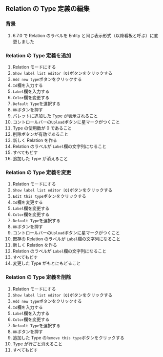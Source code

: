 ## Relation の Type 定義の編集

### 背景

1. 6.7.0 で Relation のラベルを Entity と同じ表示形式（以降看板と呼ぶ）に変更しました

### Relation の Type 定義を追加

1.  Relation モードにする
2.  `Show label list editor [Q]`ボタンをクリックする
3.  `Add new type`ボタンをクリックする
4.  `Id`欄を入力する
5.  `Label`欄を入力する
6.  `Color`欄を変更する
7.  `Default Type`を選択する
8.  `OK`ボタンを押す
9.  パレットに追加した Type が表示されること
10. コントロールバーの`Upload`ボタンに星マークがつくこと
11. Type の使用数が 0 であること
12. 削除ボタンが有効であること
13. 新しく Relation を作る
14. Relation のラベルが `Label`欄の文字列になること
15. すべてもどす
16. 追加した Type が消えること

### Relation の Type 定義を変更

1.  Relation モードにする
2.  `Show label list editor [Q]`ボタンをクリックする
3.  `Edit this type`ボタンをクリックする
4.  `Id`欄を変更する
5.  `Label`欄を変更する
6.  `Color`欄を変更する
7.  `Default Type`を選択する
8.  `OK`ボタンを押す
9.  コントロールバーの`Upload`ボタンに星マークがつくこと
10. 既存の Relation のラベルが `Label`欄の文字列になること
11. 新しく Relation を作る
12. Relation のラベルが `Label`欄の文字列になること
13. すべてもどす
14. 変更した Type がもとにもどること

### Relation の Type 定義を削除

1.  Relation モードにする
2.  `Show label list editor [Q]`ボタンをクリックする
3.  `Add new type`ボタンをクリックする
4.  `Id`欄を入力する
5.  `Label`欄を入力する
6.  `Color`欄を変更する
7.  `Default Type`を選択する
8.  `OK`ボタンを押す
9.  追加した Type の`Remove this type`ボタンをクリックする
10. Type が行ごと消えること
11. すべてもどす
